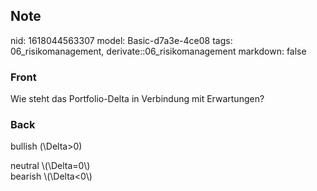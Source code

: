 ## Note
nid: 1618044563307
model: Basic-d7a3e-4ce08
tags: 06_risikomanagement, derivate::06_risikomanagement
markdown: false

### Front
Wie steht das Portfolio-Delta in Verbindung mit Erwartungen?

### Back
bullish \(\Delta>0\)
<div>
  neutral \(\Delta=0\)
</div>
<div>
  bearish \(\Delta<0\)
</div>
